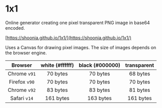 # 1x1

Online generator creating one pixel transparent PNG image in base64 encoded.

[https://shoonia.github.io/1x1/](https://shoonia.github.io/1x1/)

Uses a Canvas for drawing pixel images. The size of images depends on the browser engine.

| **Browser**   | **white (#ffffff)** | **black (#000000)** | **transparent** |
|:-------------:|:-------------------:|:-------------------:|:---------------:|
| Chrome `v91`  | 70 bytes            | 70 bytes            | 68 bytes        |
| Firefox `v90` | 70 bytes            | 70 bytes            | 70 bytes        |
| Chrome `v92`  | 83 bytes            | 83 bytes            | 81 bytes        |
| Safari `v14`  | 161 bytes           | 163 bytes           | 161 bytes       |
